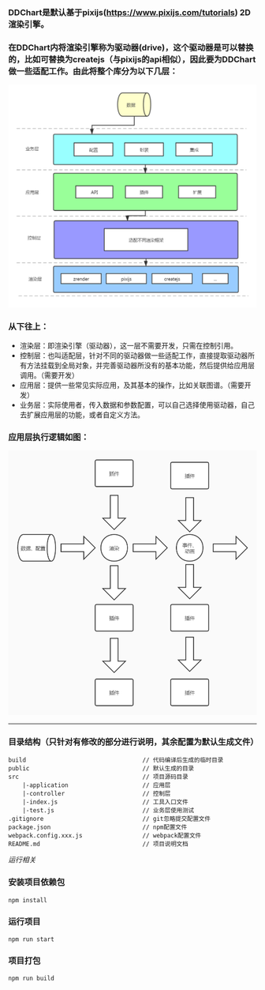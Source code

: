 
### DDChart是默认基于**pixijs**(https://www.pixijs.com/tutorials) 2D渲染引擎。

### 在DDChart内将渲染引擎称为驱动器(drive)，这个驱动器是可以替换的，比如可替换为createjs（与pixijs的api相似），因此要为DDChart做一些适配工作。由此将整个库分为以下几层：

![dd-chart](./assets/dd-chart.jpg)

### 从下往上：
+ 渲染层：即渲染引擎（驱动器），这一层不需要开发，只需在控制引用。
+ 控制层：也叫适配层，针对不同的驱动器做一些适配工作，直接提取驱动器所有方法挂载到全局对象，并完善驱动器所没有的基本功能，然后提供给应用层调用。（需要开发）
+ 应用层：提供一些常见实际应用，及其基本的操作，比如关联图谱。（需要开发）
+ 业务层：实际使用者，传入数据和参数配置，可以自己选择使用驱动器，自己去扩展应用层的功能，或者自定义方法。

### 应用层执行逻辑如图：
![dd-chart](./assets/application.jpg)

---

### 目录结构（只针对有修改的部分进行说明，其余配置为默认生成文件）
```
build                                 // 代码编译后生成的临时目录
public                                // 默认生成的目录
src                                   // 项目源码目录
    |-application                     // 应用层
    |-controller                      // 控制层
    |-index.js                        // 工具入口文件
    |-test.js                         // 业务层使用测试
.gitignore                            // git忽略提交配置文件
package.json                          // npm配置文件
webpack.config.xxx.js                 // webpack配置文件
README.md                             // 项目说明文档
```

*运行相关*

### 安装项目依赖包
```
npm install
```

### 运行项目
```
npm run start
```

### 项目打包
```
npm run build
```

